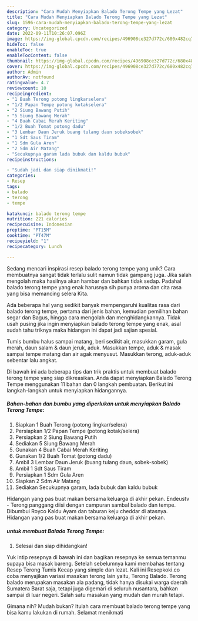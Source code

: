 ```yaml
---
description: "Cara Mudah Menyiapkan Balado Terong Tempe yang Lezat"
title: "Cara Mudah Menyiapkan Balado Terong Tempe yang Lezat"
slug: 1596-cara-mudah-menyiapkan-balado-terong-tempe-yang-lezat
category: Uncategorized
date: 2022-09-11T10:26:07.096Z
image: https://img-global.cpcdn.com/recipes/496908ce327d772c/680x482cq70/balado-terong-tempe-foto-resep-utama.jpg
hideToc: false
enableToc: true
enableTocContent: false
thumbnail: https://img-global.cpcdn.com/recipes/496908ce327d772c/680x482cq70/balado-terong-tempe-foto-resep-utama.jpg
cover: https://img-global.cpcdn.com/recipes/496908ce327d772c/680x482cq70/balado-terong-tempe-foto-resep-utama.jpg
author: Admin
authorAv: notfound
ratingvalue: 4.7
reviewcount: 10
recipeingredient:
- "1 Buah Terong potong lingkarselera"
- "1/2 Papan Tempe potong kotakselera"
- "2 Siung Bawang Putih"
- "5 Siung Bawang Merah"
- "4 Buah Cabai Merah Keriting"
- "1/2 Buah Tomat potong dadu"
- "3 Lembar Daun Jeruk buang tulang daun sobeksobek"
- "1 Sdt Saus Tiram"
- "1 Sdm Gula Aren"
- "2 Sdm Air Matang"
- "Secukupnya garam lada bubuk dan kaldu bubuk"
recipeinstructions:

- "Sudah jadi dan siap dinikmati!"
categories:
- Resep
tags:
- balado
- terong
- tempe

katakunci: balado terong tempe 
nutrition: 221 calories
recipecuisine: Indonesian
preptime: "PT15M"
cooktime: "PT47M"
recipeyield: "1"
recipecategory: Lunch

---
```





Sedang mencari inspirasi resep balado terong tempe yang unik? Cara membuatnya sangat tidak terlalu sulit namun tidak gampang juga. Jika salah mengolah maka hasilnya akan hambar dan bahkan tidak sedap. Padahal balado terong tempe yang enak harusnya sih punya aroma dan cita rasa yang bisa memancing selera Kita.





Ada beberapa hal yang sedikit banyak mempengaruhi kualitas rasa dari balado terong tempe, pertama dari jenis bahan, kemudian pemilihan bahan segar dan Bagus, hingga cara mengolah dan menghidangkannya. Tidak usah pusing jika ingin menyiapkan balado terong tempe yang enak,      asal sudah tahu triknya maka hidangan ini dapat jadi sajian spesial.














Tumis bumbu halus sampai matang, beri sedikit air, masukkan garam, gula merah, daun salam &amp; daun jeruk, aduk. Masukkan tempe, aduk &amp; masak sampai tempe matang dan air agak menyusut. Masukkan terong, aduk-aduk sebentar lalu angkat.






Di bawah ini ada beberapa tips dan trik praktis untuk membuat balado terong tempe yang siap dikreasikan. Anda dapat menyiapkan Balado Terong Tempe menggunakan 11 bahan dan 0 langkah pembuatan. Berikut ini langkah-langkah untuk menyiapkan hidangannya.

<!--inarticleads1-->

##### Bahan-bahan dan bumbu yang diperlukan untuk menyiapkan Balado Terong Tempe:

1. Siapkan 1 Buah Terong (potong lingkar/selera)
1. Persiapkan 1/2 Papan Tempe (potong kotak/selera)
1. Persiapkan 2 Siung Bawang Putih
1. Sediakan 5 Siung Bawang Merah
1. Gunakan 4 Buah Cabai Merah Keriting
1. Gunakan 1/2 Buah Tomat (potong dadu)
1. Ambil 3 Lembar Daun Jeruk (buang tulang daun, sobek-sobek)
1. Ambil 1 Sdt Saus Tiram
1. Persiapkan 1 Sdm Gula Aren
1. Siapkan 2 Sdm Air Matang
1. Sediakan Secukupnya garam, lada bubuk dan kaldu bubuk


Hidangan yang pas buat makan bersama keluarga di akhir pekan. Endeustv - Terong panggang diisi dengan campuran sambal balado dan tempe. Dibumbui Royco Kaldu Ayam dan taburan keju cheddar di atasnya. Hidangan yang pas buat makan bersama keluarga di akhir pekan. 

<!--inarticleads2-->

#####  untuk membuat Balado Terong Tempe:


1. Selesai dan siap dihidangkan!

Yuk intip resepnya di bawah ini dan bagikan resepnya ke semua temanmu supaya bisa masak bareng. Setelah sebelumnya kami membahas tentang Resep Terong Tumis Kecap yang simple dan lezat. Kali ini Resepkoki.co coba menyajikan variasi masakan terong lain yaitu, Terong Balado. Terong balado merupakan masakan ala padang, tidak hanya disukai warga daerah Sumatera Barat saja, tetapi juga digemari di seluruh nusantara, bahkan sampai di luar negeri. Salah satu masakan yang mudah dan murah tetapi. 

Gimana nih? Mudah bukan? Itulah cara membuat balado terong tempe yang bisa kamu lakukan di rumah. Selamat menikmati

